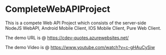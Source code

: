 # CompleteWebAPIProject
This is a compete Web API Project which consists of the server-side NodeJS WebAPI, Android Mobile Client, IOS Mobile Client, Pure Web Client.

The demo URL is @ https://cdev-quotes.azurewebsites.net/

The demo Video is @ https://www.youtube.com/watch?v=c-gHAuCySiw
